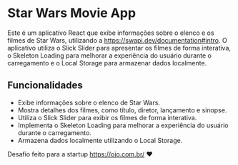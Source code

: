 # Star Wars Movie App

Este é um aplicativo React que exibe informações sobre o elenco e os filmes de Star Wars, utilizando a https://swapi.dev/documentation#intro. O aplicativo utiliza o Slick Slider para apresentar os filmes de forma interativa, o Skeleton Loading para melhorar a experiência do usuário durante o carregamento e o Local Storage para armazenar dados localmente.

## Funcionalidades

- Exibe informações sobre o elenco de Star Wars.
- Mostra detalhes dos filmes, como título, diretor, lançamento e sinopse.
- Utiliza o Slick Slider para exibir os filmes de forma interativa.
- Implementa o Skeleton Loading para melhorar a experiência do usuário durante o carregamento.
- Armazena dados localmente utilizando o Local Storage.

Desafio feito para a startup https://ojo.com.br/ :heart:
